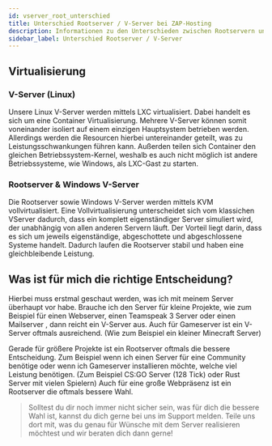 ```yaml
---
id: vserver_root_unterschied
title: Unterschied Rootserver / V-Server bei ZAP-Hosting
description: Informationen zu den Unterschieden zwischen Rootservern und vServern bei ZAP-Hosting - ZAP-Hosting.com Dokumnentationen
sidebar_label: Unterschied Rootserver / V-Server
---
```


## Virtualisierung
### V-Server (Linux)
Unsere Linux V-Server werden mittels LXC virtualisiert.
Dabei handelt es sich um eine Container Virtualisierung.
Mehrere V-Server können somit voneinander isoliert auf einem einzigen Hauptsystem betrieben werden.
Allerdings werden die Resourcen hierbei untereinander geteilt, was zu Leistungsschwankungen führen kann.
Außerden teilen sich Container den gleichen Betriebssystem-Kernel,
weshalb es auch nicht möglich ist andere Betriebssysteme, wie Windows, als LXC-Gast zu starten. 

### Rootserver & Windows V-Server
Die Rootserver sowie Windows V-Server werden mittels KVM vollvirtualisiert.
Eine Vollvirtualisierung unterscheidet sich vom klassichen VServer dadurch, 
dass ein komplett eigenständiger Server simuliert wird, der unabhängig von allen anderen Servern läuft.
Der  Vorteil liegt darin, dass es sich um jeweils eigenständige, abgeschottete  und abgeschlossene Systeme handelt. 
Dadurch laufen die Rootserver stabil und haben eine gleichbleibende Leistung.

## Was ist für mich die richtige Entscheidung?
Hierbei muss erstmal geschaut werden, was ich mit meinem Server überhaupt vor habe.
Brauche ich den Server für kleine Projekte, wie zum Beispiel für einen Webserver, einen Teamspeak 3 Server oder einen Mailserver , dann reicht ein V-Server aus.
Auch für  Gameserver ist ein V-Server oftmals ausreichend. (Wie zum Beispiel ein kleiner Minecraft Server)

Gerade für größere Projekte ist ein Rootserver oftmals die bessere Entscheidung.
Zum Beispiel wenn ich einen Server für eine Community benötige oder wenn ich Gameserver installieren möchte, welche viel Leistung benötigen.
(Zum Beispiel CS:GO Server (128 Tick) oder Rust Server mit vielen Spielern)
Auch für eine große Webpräsenz ist ein Rootserver die oftmals bessere Wahl.

> Solltest du dir noch immer nicht sicher sein, was für dich die bessere Wahl ist, kannst du dich gerne bei uns im Support melden.
> Teile uns dort mit, was du genau für Wünsche mit dem Server realisieren möchtest und wir beraten dich dann gerne! 
